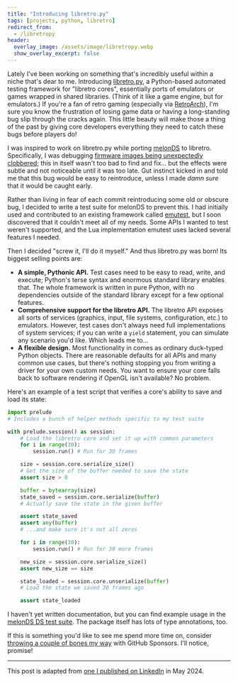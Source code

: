 ```yaml
---
title: "Introducing libretro.py"
tags: [projects, python, libretro]
redirect_from:
  - /libretropy
header:
  overlay_image: /assets/image/libretropy.webp
  show_overlay_excerpt: false
---
```


Lately I've been working on something that's incredibly useful within a niche that's dear to me.
Introducing [libretro.py][libretro.py], a Python-based automated testing framework for "libretro cores",
essentially ports of emulators or games wrapped in shared libraries.
(Think of it like a game engine, but for emulators.)
If you're a fan of retro gaming (especially via [RetroArch][retroarch]),
I'm sure you know the frustration of losing game data
or having a long-standing bug slip through the cracks again.
This little beauty will make those a thing of the past
by giving core developers everything they need
to catch these bugs before players do!

I was inspired to work on libretro.py
while porting [melonDS][melonDS] to libretro.
Specifically, I was debugging [firmware images being unexpectedly clobbered](https://github.com/JesseTG/melonds-ds/issues/59);
this in itself wasn't too bad to find and fix...
but the effects were subtle and not noticeable until it was too late.
Gut instinct kicked in and told me that this bug would be easy to reintroduce,
unless I made _damn sure_ that it would be caught early.

Rather than living in fear of each commit reintroducing some old or obscure bug,
I decided to write a test suite for melonDS to prevent this.
I had initially used and contributed to an existing framework called [emutest](https://github.com/kivutar/emutest),
but I soon discovered that it couldn't meet all of my needs.
Some APIs I wanted to test weren't supported,
and the Lua implementation emutest uses lacked several features I needed.

Then I decided "screw it, I'll do it myself."
And thus libretro.py was born!
Its biggest selling points are:

- **A simple, Pythonic API.**
Test cases need to be easy to read, write, and execute;
Python's terse syntax and enormous standard library enables that.
The whole framework is written in pure Python,
with no dependencies outside of the standard library
except for a few optional features. 
- **Comprehensive support for the libretro API.**
The libretro API exposes all sorts of services (graphics, input, file systems, configuration, etc.) to emulators.
However, test cases don't always need full implementations of system services;
if you can write a `yield` statement, you can simulate any scenario you'd like. Which leads me to... 
- **A flexible design.**
Most functionality in comes as ordinary duck-typed Python objects.
There are reasonable defaults for all APIs and many common use cases,
but there's nothing stopping you from writing a driver for your own custom needs.
You want to ensure your core falls back to software rendering if OpenGL isn't available? No problem. 

Here's an example of a test script that verifies a core's ability to save and load its state:

```python
import prelude
# Includes a bunch of helper methods specific to my test suite

with prelude.session() as session:
    # Load the libretro core and set it up with common parameters
    for i in range(30):
        session.run() # Run for 30 frames

    size = session.core.serialize_size()
    # Get the size of the buffer needed to save the state
    assert size > 0

    buffer = bytearray(size)
    state_saved = session.core.serialize(buffer)
    # Actually save the state in the given buffer

    assert state_saved
    assert any(buffer)
    # ...and make sure it's not all zeros

    for i in range(30):
        session.run() # Run for 30 more frames

    new_size = session.core.serialize_size() 
    assert new_size == size

    state_loaded = session.core.unserialize(buffer)
    # Load the state we saved 30 frames ago

    assert state_loaded

```

I haven't yet written documentation,
but you can find example usage in the [melonDS DS test suite][melondsds-tests].
The package itself has lots of type annotations, too.

If this is something you'd like to see me spend more time on,
consider [throwing a couple of bones my way](https://github.com/sponsors/JesseTG)
with GitHub Sponsors.
I'll notice, promise!

---

This post is adapted from [one I published on LinkedIn](https://www.linkedin.com/feed/update/urn:li:activity:7188506943487946752) in May 2024.

[libretro.py]: https://pypi.org/project/libretro.py
[melonDS]: https://melonds.kuribo64.net
[retroarch]: https://www.retroarch.com
[melondsds-tests]: https://github.com/JesseTG/melonds-ds/tree/main/test
